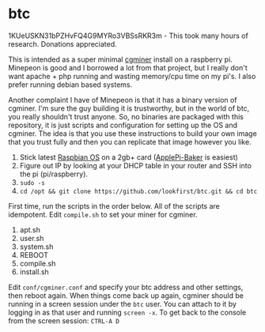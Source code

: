 btc
===
1KUeUSKN31bPZHvFQ4G9MYRo3VBSsRKR3m - This took many hours of research. Donations appreciated.

This is intended as a super minimal [cgminer](https://github.com/ckolivas/cgminer) install on a raspberry pi. Minepeon is good and I borrowed a lot from that project, but I really don't want apache + php running and wasting memory/cpu time on my pi's. I also prefer running debian based systems.

Another complaint I have of Minepeon is that it has a binary version of cgminer. I'm sure the guy building it is trustworthy, but in the world of btc, you really shouldn't trust anyone. So, no binaries are packaged with this repository, it is just scripts and configuration for setting up the OS and cgminer. The idea is that you use these instructions to build your own image that you trust fully and then you can replicate that image however you like.

1. Stick latest [Raspbian OS](http://www.raspberrypi.org/downloads/) on a 2gb+ card ([ApplePi-Baker](http://www.tweaking4all.com/hardware/raspberry-pi/macosx-apple-pi-baker/) is easiest)
2. Figure out IP by looking at your DHCP table in your router and SSH into the pi (pi/raspberry).
3. `sudo -s`
4. `cd /opt && git clone https://github.com/lookfirst/btc.git && cd btc`

First time, run the scripts in the order below. All of the scripts are idempotent. Edit `compile.sh` to set your miner for cgminer.

1. apt.sh
2. user.sh
3. system.sh
4. REBOOT
5. compile.sh
6. install.sh

Edit `conf/cgminer.conf` and specify your btc address and other settings, then reboot again. When things come back up again, cgminer should be running in a screen session under the `btc` user. You can attach to it by logging in as that user and running `screen -x`. To get back to the console from the screen session: `CTRL-A D`
